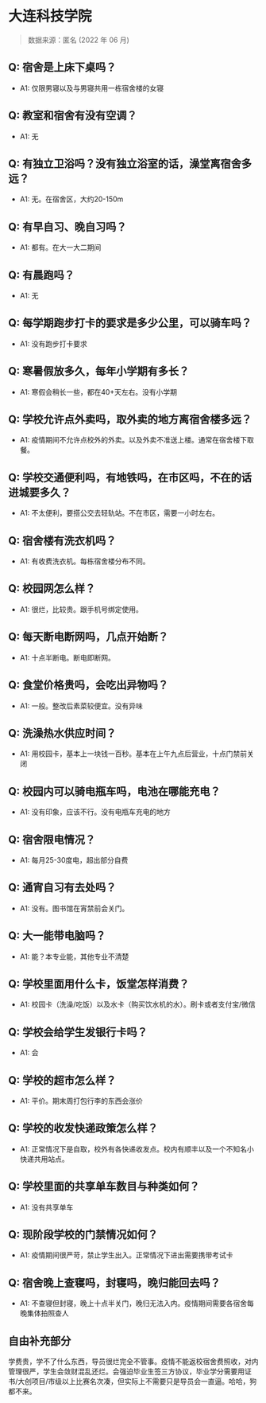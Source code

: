 # 大连科技学院

> 数据来源：匿名 (2022 年 06 月)

## Q: 宿舍是上床下桌吗？

- A1: 仅限男寝以及与男寝共用一栋宿舍楼的女寝

## Q: 教室和宿舍有没有空调？

- A1: 无

## Q: 有独立卫浴吗？没有独立浴室的话，澡堂离宿舍多远？

- A1: 无。在宿舍区，大约20-150m

## Q: 有早自习、晚自习吗？

- A1: 都有。在大一大二期间

## Q: 有晨跑吗？

- A1: 无

## Q: 每学期跑步打卡的要求是多少公里，可以骑车吗？

- A1: 没有跑步打卡要求

## Q: 寒暑假放多久，每年小学期有多长？

- A1: 寒假会稍长一些，都在40+天左右。没有小学期

## Q: 学校允许点外卖吗，取外卖的地方离宿舍楼多远？

- A1: 疫情期间不允许点校外的外卖。以及外卖不准送上楼。通常在宿舍楼下取餐。

## Q: 学校交通便利吗，有地铁吗，在市区吗，不在的话进城要多久？

- A1: 不太便利，要搭公交去轻轨站。不在市区，需要一小时左右。

## Q: 宿舍楼有洗衣机吗？

- A1: 有收费洗衣机。每栋宿舍楼分布不同。

## Q: 校园网怎么样？

- A1: 很烂，比较贵。跟手机号绑定使用。

## Q: 每天断电断网吗，几点开始断？

- A1: 十点半断电。断电即断网。

## Q: 食堂价格贵吗，会吃出异物吗？

- A1: 一般。整改后素菜较便宜。没有异味

## Q: 洗澡热水供应时间？

- A1: 用校园卡，基本上一块钱一百秒。基本在上午九点后营业，十点门禁前关闭

## Q: 校园内可以骑电瓶车吗，电池在哪能充电？

- A1: 没有印象，应该不行。没有电瓶车充电的地方

## Q: 宿舍限电情况？

- A1: 每月25-30度电，超出部分自费

## Q: 通宵自习有去处吗？

- A1: 没有。图书馆在宵禁前会关门。

## Q: 大一能带电脑吗？

- A1: 能？本专业能，其他专业不清楚

## Q: 学校里面用什么卡，饭堂怎样消费？

- A1: 校园卡（洗澡/吃饭）以及水卡（购买饮水机的水）。刷卡或者支付宝/微信

## Q: 学校会给学生发银行卡吗？

- A1: 会

## Q: 学校的超市怎么样？

- A1: 平价。期末周打包行李的东西会涨价

## Q: 学校的收发快递政策怎么样？

- A1: 正常情况下是自取，校外有各快递收发点。校内有顺丰以及一个不知名小快递共用站点。

## Q: 学校里面的共享单车数目与种类如何？

- A1: 没有共享单车

## Q: 现阶段学校的门禁情况如何？

- A1: 疫情期间很严苛，禁止学生出入。正常情况下进出需要携带考试卡

## Q: 宿舍晚上查寝吗，封寝吗，晚归能回去吗？

- A1: 不查寝但封寝，晚上十点半关门，晚归无法入内。疫情期间需要各宿舍每晚集体拍照查人

## 自由补充部分

学费贵，学不了什么东西，导员很烂完全不管事。疫情不能返校宿舍费照收，对内管理很严，学生会敛财混乱还烂。会强迫毕业生签三方协议，毕业学分需要用证书/大创项目/市级以上比赛名次凑，但实际上不需要只是导员会一直逼。哈哈，狗都不来。